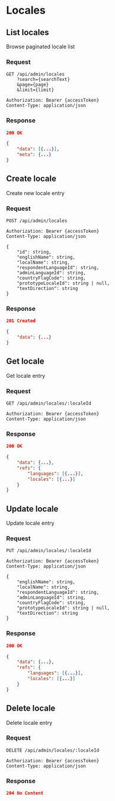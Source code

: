 # Locales

## List locales

Browse paginated locale list

### Request

```http
GET /api/admin/locales
    ?search={searchText}
    &page={page}
    &limit={limit}

Authorization: Bearer {accessToken}
Content-Type: application/json
```

### Response

```json
200 OK

{
    "data": [{...}],
    "meta": {...}
}
```

## Create locale

Create new locale entry

### Request

```http
POST /api/admin/locales

Authorization: Bearer {accessToken}
Content-Type: application/json

{
    "id": string,
    "englishName": string,
    "localName": string,
    "respondentLanguageId": string,
    "adminLanguageId": string,
    "countryFlagCode": string,
    "prototypeLocaleId": string | null,
    "textDirection": string
}
```

### Response

```json
201 Created

{
    "data": {...}
}
```

## Get locale

Get locale entry

### Request

```http
GET /api/admin/locales/:localeId

Authorization: Bearer {accessToken}
Content-Type: application/json
```

### Response

```json
200 OK

{
    "data": {...},
    "refs": {
        "languages": [{...}],
        "locales": [{...}]
    }
}
```

## Update locale

Update locale entry

### Request

```http
PUT /api/admin/locales/:localeId

Authorization: Bearer {accessToken}
Content-Type: application/json

{
    "englishName": string,
    "localName": string,
    "respondentLanguageId": string,
    "adminLanguageId": string,
    "countryFlagCode": string,
    "prototypeLocaleId": string | null,
    "textDirection": string
}
```

### Response

```json
200 OK

{
    "data": {...},
    "refs": {
        "languages": [{...}],
        "locales": [{...}]
    }
}
```

## Delete locale

Delete locale entry

### Request

```http
DELETE /api/admin/locales/:localeId

Authorization: Bearer {accessToken}
Content-Type: application/json
```

### Response

```json
204 No Content
```
